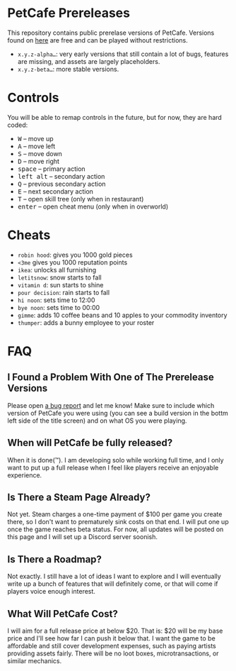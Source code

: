 # PetCafe Prereleases

This repository contains public prerelase versions of PetCafe.
Versions found on [here](https://github.com/Sudden-Drop/PetCafe-Prerelease/releases) are free and can be played without restrictions.

- `x.y.z-alpha…`: very early versions that still contain a lot of bugs, features are missing, and assets are largely placeholders.
- `x.y.z-beta…`: more stable versions.

# Controls
You will be able to remap controls in the future, but for now, they are hard coded:

- <kbd>W</kbd> – move up
- <kbd>A</kbd> – move left
- <kbd>S</kbd> – move down
- <kbd>D</kbd> – move right
- <kbd>space</kbd> – primary action
- <kbd>left alt</kbd> – secondary action
- <kbd>Q</kbd> – previous secondary action
- <kbd>E</kbd> – next secondary action
- <kbd>T</kbd> – open skill tree (only when in restaurant)
- <kbd>enter</kbd> – open cheat menu (only when in overworld)

# Cheats
- `robin hood`: gives you 1000 gold pieces
- `<3me` gives you 1000 reputation points
- `ikea`: unlocks all furnishing
- `letitsnow`: snow starts to fall
- `vitamin d`: sun starts to shine
- `pour decision`: rain starts to fall
- `hi noon`: sets time to 12:00
- `bye noon`: sets time to 00:00
- `gimme`: adds 10 coffee beans and 10 apples to your commodity inventory
- `thumper`: adds a bunny employee to your roster


# FAQ
## I Found a Problem With One of The Prerelease Versions
Please open [a bug report](https://github.com/Sudden-Drop/PetCafe-Prerelease/issues) and let me know! Make sure to include which version of PetCafe you were using (you can see a build version in the bottm left side of the title screen) and on what OS you were playing. 

## When will PetCafe be fully released?
When it is done(™️). I am developing solo while working full time, and I only want to put up a full release when I feel like players receive an enjoyable experience.

## Is There a Steam Page Already?
Not yet. Steam charges a one-time payment of $100 per game you create there, so I don't want to prematurely sink costs on that end. I will put one up once the game reaches beta status.
For now, all updates will be posted on this page and I will set up a Discord server soonish.

## Is There a Roadmap?
Not exactly. I still have a lot of ideas I want to explore and I will eventually write up a bunch of features that will definitely come, or that will come if players voice enough interest.

## What Will PetCafe Cost?
I will aim for a full release price at below $20. That is: $20 will be my base price and I'll see how far I can push it below that. I want the game to be affordable and still cover development expenses, such as paying artists providing assets fairly. There will be no loot boxes, microtransactions, or similar mechanics.

